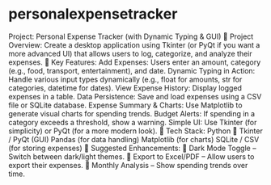 # personalexpensetracker
Project: Personal Expense Tracker (with Dynamic Typing & GUI)
🔹 Project Overview:
Create a desktop application using Tkinter (or PyQt if you want a more advanced UI) that allows users to log, categorize, and analyze their expenses.
🔹 Key Features:
Add Expenses: Users enter an amount, category (e.g., food, transport, entertainment), and date.
Dynamic Typing in Action: Handle various input types dynamically (e.g., float for amounts, str for categories, datetime for dates).
View Expense History: Display logged expenses in a table.
Data Persistence: Save and load expenses using a CSV file or SQLite database.
Expense Summary & Charts: Use Matplotlib to generate visual charts for spending trends.
Budget Alerts: If spending in a category exceeds a threshold, show a warning.
Simple UI: Use Tkinter (for simplicity) or PyQt (for a more modern look).
🔹 Tech Stack:
Python 🐍
Tkinter / PyQt (GUI)
Pandas (for data handling)
Matplotlib (for charts)
SQLite / CSV (for storing expenses)
🔹 Suggested Enhancements:
🔸 Dark Mode Toggle – Switch between dark/light themes.
🔸 Export to Excel/PDF – Allow users to export their expenses.
🔸 Monthly Analysis – Show spending trends over time.